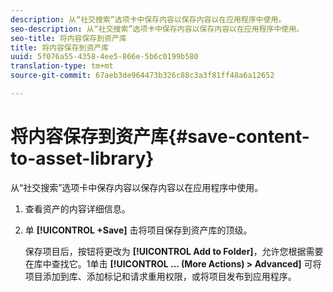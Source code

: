```yaml
---
description: 从“社交搜索”选项卡中保存内容以保存内容以在应用程序中使用。
seo-description: 从“社交搜索”选项卡中保存内容以保存内容以在应用程序中使用。
seo-title: 将内容保存到资产库
title: 将内容保存到资产库
uuid: 5f076a55-4358-4ee5-866e-5b6c0199b580
translation-type: tm+mt
source-git-commit: 67aeb3de964473b326c88c3a3f81ff48a6a12652

---
```



# 将内容保存到资产库{#save-content-to-asset-library}

从“社交搜索”选项卡中保存内容以保存内容以在应用程序中使用。

1. 查看资产的内容详细信息。
1. 单 **[!UICONTROL +Save]** 击将项目保存到资产库的顶级。

   保存项目后，按钮将更改为 **[!UICONTROL Add to Folder]**，允许您根据需要在库中查找它。1单击 **[!UICONTROL … (More Actions) > Advanced]** 可将项目添加到库、添加标记和请求重用权限，或将项目发布到应用程序。
